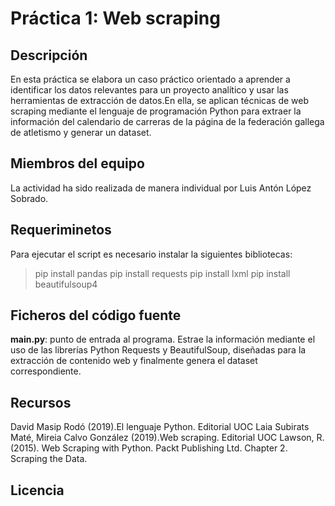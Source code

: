 # Práctica 1: Web scraping

## Descripción

En esta práctica se elabora un caso práctico orientado a aprender a identificar los datos relevantes para un proyecto analítico y usar las herramientas de extracción de datos.En ella, se aplican técnicas de web scraping mediante el lenguaje de programación Python para extraer la información del calendario de carreras de la página de la federación gallega de atletismo y generar un dataset.

## Miembros del equipo
La actividad ha sido realizada de manera individual por Luis Antón López Sobrado.

## Requeriminetos
Para ejecutar el script es necesario instalar la siguientes bibliotecas:

>  pip install pandas
>  pip install requests
>  pip install lxml
>  pip install beautifulsoup4

## Ficheros del código fuente
**main.py**: punto de entrada al programa. Estrae la información mediante el uso de las librerías Python Requests y BeautifulSoup, diseñadas para la extracción de contenido web y finalmente genera el dataset correspondiente.

## Recursos

David Masip Rodó (2019).El lenguaje Python. Editorial UOC
Laia Subirats Maté, Mireia Calvo González (2019).Web scraping. Editorial UOC
Lawson, R. (2015). Web Scraping with Python. Packt Publishing Ltd. Chapter 2. Scraping the Data.

## Licencia 

